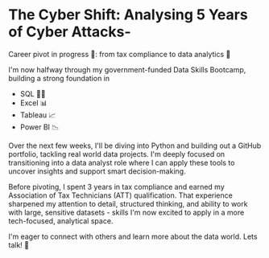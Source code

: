 # The Cyber Shift: Analysing 5 Years of Cyber Attacks-
Career pivot in progress 💪: from tax compliance to data analytics 🔄

I'm now halfway through my government-funded Data Skills Bootcamp, building a strong foundation in 

- SQL 👨‍💻 
- Excel 📊
- Tableau 📈
- Power BI 📉

Over the next few weeks, I'll be diving into Python and building out a GitHub portfolio, tackling real world data projects. I'm deeply focused on transitioning into a data analyst role where I can apply these tools to uncover insights and support smart decision-making. 

Before pivoting, I spent 3 years in tax compliance and earned my Association of Tax Technicians (ATT) qualification. That experience sharpened my attention to detail, structured thinking, and ability to work with large, sensitive datasets - skills I'm now excited to apply in a more tech-focused, analytical space. 

I'm eager to connect with others and learn more about the data world. Lets talk! 💬
